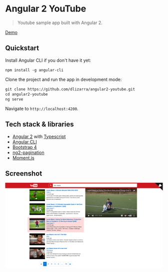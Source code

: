 # Angular 2 YouTube

> Youtube sample app built with Angular 2.

[Demo](http://dlizarra.github.io/angular2-youtube)

## Quickstart
Install Angular CLI if you don't have it yet:

	npm install -g angular-cli

Clone the project and run the app in development mode:

	git clone https://github.com/dlizarra/angular2-youtube.git
	cd angular2-youtube
	ng serve
	
Navigate to `http://localhost:4200`.

## Tech stack & libraries
- [Angular 2](https://angular.io/) with [Typescript](https://www.typescriptlang.org/)
- [Angular CLI](https://cli.angular.io/)
- [Bootstrap 4](http://v4-alpha.getbootstrap.com/)
- [ng2-pagination](http://michaelbromley.github.io/ng2-pagination/)
- [Moment.js](http://momentjs.com/)

## Screenshot

<img src=public/assets/screenshot.png width=800>